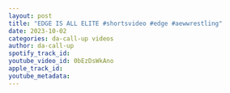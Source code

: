 ```yaml
---
layout: post
title: "EDGE IS ALL ELITE #shortsvideo #edge #aewwrestling"
date: 2023-10-02
categories: da-call-up videos
author: da-call-up
spotify_track_id: 
youtube_video_id: 0bEzDsWkAno
apple_track_id: 
youtube_metadata: 
---
```

